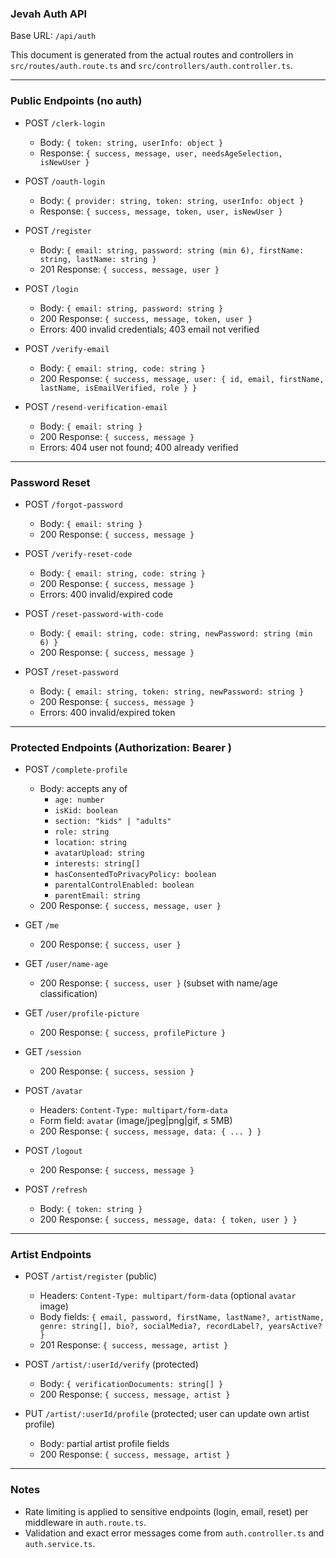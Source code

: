### Jevah Auth API

Base URL: `/api/auth`

This document is generated from the actual routes and controllers in `src/routes/auth.route.ts` and `src/controllers/auth.controller.ts`.

---

### Public Endpoints (no auth)

- POST `/clerk-login`

  - Body: `{ token: string, userInfo: object }`
  - Response: `{ success, message, user, needsAgeSelection, isNewUser }`

- POST `/oauth-login`

  - Body: `{ provider: string, token: string, userInfo: object }`
  - Response: `{ success, message, token, user, isNewUser }`

- POST `/register`

  - Body: `{ email: string, password: string (min 6), firstName: string, lastName: string }`
  - 201 Response: `{ success, message, user }`

- POST `/login`

  - Body: `{ email: string, password: string }`
  - 200 Response: `{ success, message, token, user }`
  - Errors: 400 invalid credentials; 403 email not verified

- POST `/verify-email`

  - Body: `{ email: string, code: string }`
  - 200 Response: `{ success, message, user: { id, email, firstName, lastName, isEmailVerified, role } }`

- POST `/resend-verification-email`
  - Body: `{ email: string }`
  - 200 Response: `{ success, message }`
  - Errors: 404 user not found; 400 already verified

---

### Password Reset

- POST `/forgot-password`

  - Body: `{ email: string }`
  - 200 Response: `{ success, message }`

- POST `/verify-reset-code`

  - Body: `{ email: string, code: string }`
  - 200 Response: `{ success, message }`
  - Errors: 400 invalid/expired code

- POST `/reset-password-with-code`

  - Body: `{ email: string, code: string, newPassword: string (min 6) }`
  - 200 Response: `{ success, message }`

- POST `/reset-password`
  - Body: `{ email: string, token: string, newPassword: string }`
  - 200 Response: `{ success, message }`
  - Errors: 400 invalid/expired token

---

### Protected Endpoints (Authorization: Bearer <token>)

- POST `/complete-profile`

  - Body: accepts any of
    - `age: number`
    - `isKid: boolean`
    - `section: "kids" | "adults"`
    - `role: string`
    - `location: string`
    - `avatarUpload: string`
    - `interests: string[]`
    - `hasConsentedToPrivacyPolicy: boolean`
    - `parentalControlEnabled: boolean`
    - `parentEmail: string`
  - 200 Response: `{ success, message, user }`

- GET `/me`

  - 200 Response: `{ success, user }`

- GET `/user/name-age`

  - 200 Response: `{ success, user }` (subset with name/age classification)

- GET `/user/profile-picture`

  - 200 Response: `{ success, profilePicture }`

- GET `/session`

  - 200 Response: `{ success, session }`

- POST `/avatar`

  - Headers: `Content-Type: multipart/form-data`
  - Form field: `avatar` (image/jpeg|png|gif, ≤ 5MB)
  - 200 Response: `{ success, message, data: { ... } }`

- POST `/logout`

  - 200 Response: `{ success, message }`

- POST `/refresh`
  - Body: `{ token: string }`
  - 200 Response: `{ success, message, data: { token, user } }`

---

### Artist Endpoints

- POST `/artist/register` (public)

  - Headers: `Content-Type: multipart/form-data` (optional `avatar` image)
  - Body fields: `{ email, password, firstName, lastName?, artistName, genre: string[], bio?, socialMedia?, recordLabel?, yearsActive? }`
  - 201 Response: `{ success, message, artist }`

- POST `/artist/:userId/verify` (protected)

  - Body: `{ verificationDocuments: string[] }`
  - 200 Response: `{ success, message, artist }`

- PUT `/artist/:userId/profile` (protected; user can update own artist profile)
  - Body: partial artist profile fields
  - 200 Response: `{ success, message, artist }`

---

### Notes

- Rate limiting is applied to sensitive endpoints (login, email, reset) per middleware in `auth.route.ts`.
- Validation and exact error messages come from `auth.controller.ts` and `auth.service.ts`.










